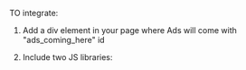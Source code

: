 TO integrate:

1. Add a div element in your page where Ads will come with "ads_coming_here" id 
    <div id="ads_coming_here" style="display: none!important"></div>


2. Include two JS libraries:
<script type="text/javascript" src="https://l2.io/ip.js?var=myip"></script>
<script src="quadRuple.min.js"></script>
